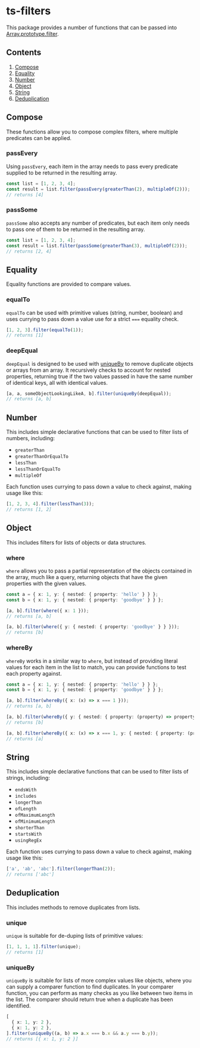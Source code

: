 # ts-filters

This package provides a number of functions that can be passed into [Array.prototype.filter](https://developer.mozilla.org/en-US/docs/Web/JavaScript/Reference/Global_Objects/Array/filter).

## Contents

1. [Compose](#compose)
1. [Equality](#equality)
1. [Number](#number)
1. [Object](#object)
1. [String](#string)
1. [Deduplication](#deduplication)

## Compose

These functions allow you to compose complex filters, where multiple predicates can be applied.

### passEvery

Using `passEvery`, each item in the array needs to pass every predicate supplied to be returned in the resulting array.

```ts
const list = [1, 2, 3, 4];
const result = list.filter(passEvery(greaterThan(2), multipleOf(2)));
// returns [4]
```

### passSome

`passSome` also accepts any number of predicates, but each item only needs to pass one of them to be returned in the resulting array.

```ts
const list = [1, 2, 3, 4];
const result = list.filter(passSome(greaterThan(3), multipleOf(2)));
// returns [2, 4]
```

## Equality

Equality functions are provided to compare values.

### equalTo

`equalTo` can be used with primitive values (string, number, boolean) and uses currying to pass down a value use for a strict `===` equality check.

```ts
[1, 2, 3].filter(equalTo(1));
// returns [1]
```

### deepEqual

`deepEqual` is designed to be used with [uniqueBy](#uniqueBy) to remove duplicate objects or arrays from an array. It recursively checks to account for nested properties, returning true if the two values passed in have the same number of identical keys, all with identical values.

```ts
[a, a, someObjectLookingLikeA, b].filter(uniqueBy(deepEqual));
// returns [a, b]
```

## Number

This includes simple declarative functions that can be used to filter lists of numbers, including:

- `greaterThan`
- `greaterThanOrEqualTo`
- `lessThan`
- `lessThanOrEqualTo`
- `multipleOf`

Each function uses currying to pass down a value to check against, making usage like this:

```ts
[1, 2, 3, 4].filter(lessThan(3));
// returns [1, 2]
```

## Object

This includes filters for lists of objects or data structures.

### where

`where` allows you to pass a partial representation of the objects contained in the array, much like a query, returning objects that have the given properties with the given values.

```ts
const a = { x: 1, y: { nested: { property: 'hello' } } };
const b = { x: 1, y: { nested: { property: 'goodbye' } } };

[a, b].filter(where({ x: 1 }));
// returns [a, b]

[a, b].filter(where({ y: { nested: { property: 'goodbye' } } }));
// returns [b]
```

### whereBy

`whereBy` works in a similar way to `where`, but instead of providing literal values for each item in the list to match, you can provide functions to test each property against.

```ts
const a = { x: 1, y: { nested: { property: 'hello' } } };
const b = { x: 1, y: { nested: { property: 'goodbye' } } };

[a, b].filter(whereBy({ x: (x) => x === 1 }));
// returns [a, b]

[a, b].filter(whereBy({ y: { nested: { property: (property) => property.length > 5  } } }));
// returns [b]

[a, b].filter(whereBy({ x: (x) => x === 1, y: { nested: { property: (property) => property === 'hello' } }}));
// returns [a]
```

## String

This includes simple declarative functions that can be used to filter lists of strings, including:

- `endsWith`
- `includes`
- `longerThan`
- `ofLength`
- `ofMaximumLength`
- `ofMinimumLength`
- `shorterThan`
- `startsWith`
- `usingRegEx`

Each function uses currying to pass down a value to check against, making usage like this:

```ts
['a', 'ab', 'abc'].filter(longerThan(2));
// returns ['abc']
```

## Deduplication

This includes methods to remove duplicates from lists.

### unique

`unique` is suitable for de-duping lists of primitive values:

```ts
[1, 1, 1, 1].filter(unique);
// returns [1]
```

### uniqueBy

`uniqueBy` is suitable for lists of more complex values like objects, where you can supply a comparer function to find duplicates. In your comparer function, you can perform as many checks as you like between two items in the list. The comparer should return true when a duplicate has been identified.

```ts
[
  { x: 1, y: 2 },
  { x: 1, y: 2 },
].filter(uniqueBy((a, b) => a.x === b.x && a.y === b.y));
// returns [{ x: 1, y: 2 }]
```
